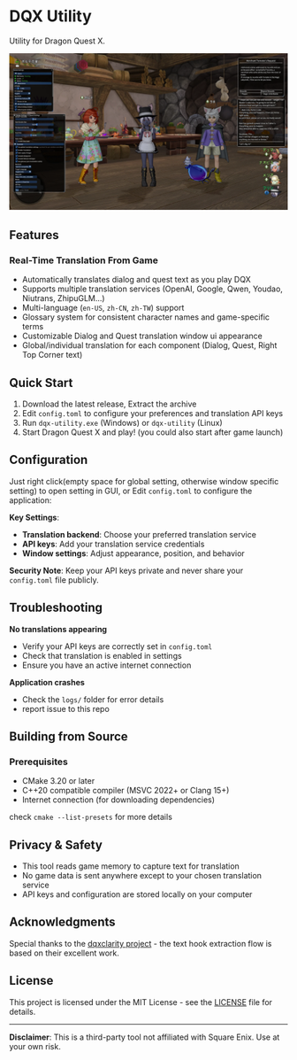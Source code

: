 # DQX Utility

Utility for Dragon Quest X.

![showcase.png](./screenshot.webp)

## Features

### Real-Time Translation From Game

- Automatically translates dialog and quest text as you play DQX
- Supports multiple translation services (OpenAI, Google, Qwen, Youdao, Niutrans, ZhipuGLM...)
- Multi-language (`en-US`, `zh-CN`, `zh-TW`) support
- Glossary system for consistent character names and game-specific terms
- Customizable Dialog and Quest translation window ui appearance
- Global/individual translation for each component (Dialog, Quest, Right Top Corner text) 

## Quick Start

1. Download the latest release, Extract the archive
2. Edit `config.toml` to configure your preferences and translation API keys
3. Run `dqx-utility.exe` (Windows) or `dqx-utility` (Linux)
4. Start Dragon Quest X and play! (you could also start after game launch)

## Configuration

Just right click(empty space for global setting, otherwise window specific setting) to open setting in GUI, or Edit `config.toml` to configure the application:

**Key Settings**:
- **Translation backend**: Choose your preferred translation service
- **API keys**: Add your translation service credentials
- **Window settings**: Adjust appearance, position, and behavior

**Security Note**: Keep your API keys private and never share your `config.toml` file publicly.

## Troubleshooting

**No translations appearing**
- Verify your API keys are correctly set in `config.toml`
- Check that translation is enabled in settings
- Ensure you have an active internet connection

**Application crashes**
- Check the `logs/` folder for error details
- report issue to this repo

## Building from Source

### Prerequisites

- CMake 3.20 or later
- C++20 compatible compiler (MSVC 2022+ or Clang 15+)
- Internet connection (for downloading dependencies)

check `cmake --list-presets` for more details

## Privacy & Safety

- This tool reads game memory to capture text for translation
- No game data is sent anywhere except to your chosen translation service
- API keys and configuration are stored locally on your computer

## Acknowledgments

Special thanks to the [dqxclarity project](https://github.com/dqx-translation-project/dqxclarity) - the text hook extraction flow is based on their excellent work.

## License

This project is licensed under the MIT License - see the [LICENSE](LICENSE) file for details.

---

**Disclaimer**: This is a third-party tool not affiliated with Square Enix. Use at your own risk.
